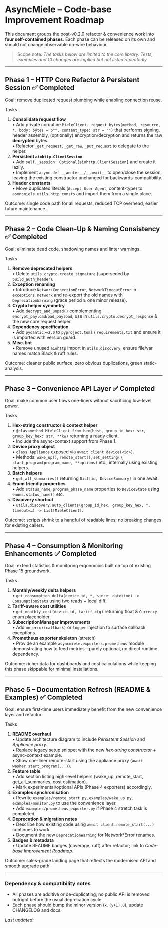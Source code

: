 # AsyncMiele – Code-base Improvement Roadmap

This document groups the post-v0.2.0 refactor & convenience work into **four self-contained phases**.  Each phase can be released on its own and should not change observable on-wire behaviour.

> Scope note: *The tasks below are limited to the core library.  Tests, examples and CI changes are implied but not listed repeatedly.*

---

## Phase 1 – HTTP Core Refactor & Persistent Session ✅ Completed

Goal: remove duplicated request plumbing while enabling connection reuse.

Tasks
1. **Consolidate request flow**  
   • Add private coroutine `MieleClient._request_bytes(method, resource, *, body: bytes = b"", content_type: str = "")` that performs signing, header assembly, (optionally) encryption/decryption and returns the raw **decrypted** bytes.  
   • Refactor `_get_request`, `_get_raw`, `_put_request` to delegate to the helper.
2. **Persistent `aiohttp.ClientSession`**  
   • Add `self._session: Optional[aiohttp.ClientSession]` and create it lazily.  
   • Implement `async def __aenter__/__aexit__` to open/close the session, leaving the existing constructor unchanged for backwards-compatibility.
3. **Header constants**  
   • Move duplicated literals (`Accept`, `User-Agent`, content-type) to `asyncmiele.utils.http_consts` and import them from a single place.

Outcome: single code path for all requests, reduced TCP overhead, easier future maintenance.

---

## Phase 2 – Code Clean-Up & Naming Consistency ✅ Completed

Goal: eliminate dead code, shadowing names and linter warnings.

Tasks
1. **Remove deprecated helpers**  
   • Delete `utils.crypto.create_signature` (superseded by `build_auth_header`).
2. **Exception renaming**  
   • Introduce `NetworkConnectionError`, `NetworkTimeoutError` in `exceptions.network` and re-export the old names with `DeprecationWarning` (grace period ≥ one minor release).
3. **Crypto helper symmetry**  
   • Add `decrypt_and_unpad()` complementing `encrypt_payload`/`pad_payload`; use in `utils.crypto.decrypt_response` & the new core request helper.
4. **Dependency specification**  
   • Add `pydantic>=2.0` to `pyproject.toml` / `requirements.txt` and ensure it is imported with version guard.
5. **Misc. lint**  
   • Remove unused `aiohttp` import in `utils.discovery`, ensure file/var names match Black & ruff rules.

Outcome: cleaner public surface, zero obvious duplications, green static-analysis.

---

## Phase 3 – Convenience API Layer ✅ Completed

Goal: make common user flows one-liners without sacrificing low-level power.

Tasks
1. **Hex-string constructor & context helper**  
   • `@classmethod MieleClient.from_hex(host, group_id_hex: str, group_key_hex: str, **kw)` returning a ready client.  
   • Include the async-context support from Phase 1.
2. **Device proxy object**  
   • `class Appliance` exposed via `await client.device(<id>)`.  
   • Methods: `wake_up()`, `remote_start()`, `set_setting()`, `start_program(program_name, **options)` etc., internally using existing helpers.
3. **Batch helpers**  
   • `get_all_summaries()` returning `Dict[id, DeviceSummary]` in one await.
4. **Enum friendly properties**  
   • Add `status_name`, `program_phase_name` properties to `DeviceState` using `enums.status_name()` etc.
5. **Discovery shortcut**  
   • `utils.discovery.auto_clients(group_id_hex, group_key_hex, *, timeout=…) -> List[MieleClient]`.

Outcome: scripts shrink to a handful of readable lines; no breaking changes for existing callers.

---

## Phase 4 – Consumption & Monitoring Enhancements ✅ Completed

Goal: extend statistics & monitoring ergonomics built on top of existing Phase 15 groundwork.

Tasks
1. **Monthly/weekly delta helpers**  
   • `get_consumption_delta(device_id, *, since: datetime) -> ConsumptionStats` using two reads + local diff.
2. **Tariff-aware cost utilities**  
   • `get_monthly_cost(device_id, tariff_cfg)` returning float & `Currency` enum placeholder.
3. **SubscriptionManager improvements**  
   • Add `on_error(callback)` or `logger` injection to surface callback exceptions.
4. **Prometheus exporter skeleton** (stretch)  
   • Provide an example `asyncmiele.exporters.prometheus` module demonstrating how to feed metrics—purely optional, no direct runtime dependency.

Outcome: richer data for dashboards and cost calculations while keeping this phase skippable for minimal installations.

---

## Phase 5 – Documentation Refresh (README & Examples) ✅ Completed

Goal: ensure first-time users immediately benefit from the new convenience layer and refactor.

Tasks
1. **README overhaul**  
   • Update architecture diagram to include *Persistent Session* and *Appliance proxy*.  
   • Replace legacy setup snippet with the new *hex-string constructor* + async-context example.  
   • Show one-liner remote-start using the appliance proxy (`await washer.start_program(...)`).
2. **Feature table**  
   • Add section listing high-level helpers (wake_up, remote_start, get_all_summaries, cost estimation).  
   • Mark experimental/optional APIs (Phase 4 exporters) accordingly.
3. **Examples synchronisation**  
   • Rewrite `examples/remote_start.py`, `examples/wake_up.py`, `examples/monitor.py` to use the convenience layer.  
   • Add `examples/prometheus_exporter.py` if Phase 4 stretch task is completed.
4. **Deprecation & migration notes**  
   • Describe how existing code using `await client.remote_start(...)` continues to work.  
   • Document the new `DeprecationWarning` for Network*Error renames.
5. **Badges & metadata**  
   • Update README badges (coverage, ruff) after refactor; link to *Code-base Improvement Roadmap*.

Outcome: sales-grade landing page that reflects the modernised API and smooth upgrade path.

---

### Dependency & compatibility notes
* All phases are additive or de-duplicating; no public API is removed outright before the usual deprecation cycle.
* Each phase should bump the minor version (`x.(y+1).0`), update CHANGELOG and docs.

*Last updated: <!-- keep for diff -->* 
